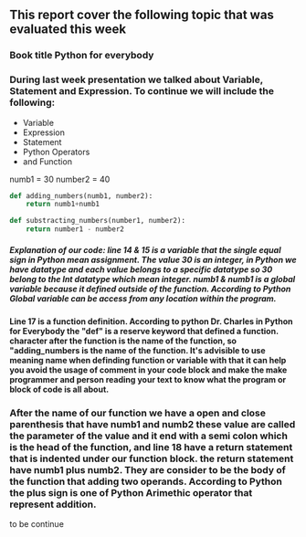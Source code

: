 <!--Python Group Report-->
## This report cover the following topic that was evaluated this week

### Book title Python for everybody
### During last week presentation we talked about Variable, Statement and Expression. To continue we will include the following:

* Variable
* Expression
* Statement
* Python Operators
* and Function
<!--This block of code illustrate a function with the above mentioned-->

numb1 = 30
number2 = 40
```python
def adding_numbers(numb1, number2):
    return numb1+numb1

```
```python
def substracting_numbers(number1, number2):
    return number1 - number2

```
##### Explanation of our code: line 14 & 15 is a variable that the single equal sign in Python mean assignment. The value 30 is an integer, in Python we have datatype and each value belongs to a specific datatype so 30 belong to the Int datatype which mean integer. numb1 & numb1 is a  global variable because it defined outside of the function. According to Python Global variable can be access from any location within the program.

#### Line 17 is a function definition. According to python Dr. Charles in Python for Everybody the "def" is a reserve keyword that defined a function. character after the function is the name of the function, so "adding_numbers is the name of the function. It's advisible to use meaning name when definding function or variable with that it can help you avoid the usage of comment in your code block and make the make programmer and person reading your text to know what the program or block of code is all about. 

### After the name of our function we have a open and close parenthesis that have numb1 and numb2 these value are called the parameter of the value and it end with a semi colon which is the head of the function, and line 18 have a return statement that is indented under our function block. the return statement have numb1 plus numb2. They are consider to be the body of the function that adding two operands. According to Python the plus sign is one of Python Arimethic operator that represent addition. 

to be continue


